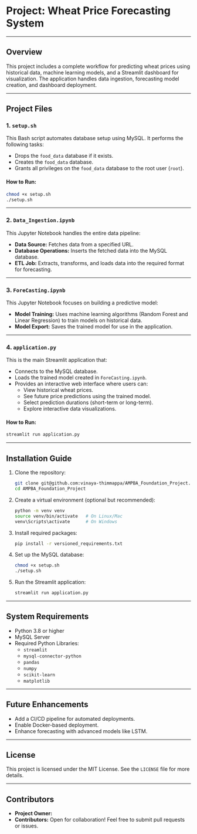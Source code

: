 
# Project: Wheat Price Forecasting System

---

## Overview

This project includes a complete workflow for predicting wheat prices using historical data, machine learning models, and a Streamlit dashboard for visualization. The application handles data ingestion, forecasting model creation, and dashboard deployment.

---

## Project Files

### 1. `setup.sh`
This Bash script automates database setup using MySQL. It performs the following tasks:
- Drops the `food_data` database if it exists.
- Creates the `food_data` database.
- Grants all privileges on the `food_data` database to the root user (`root`).

#### **How to Run:**
```bash
chmod +x setup.sh
./setup.sh
```

---

### 2. `Data_Ingestion.ipynb`
This Jupyter Notebook handles the entire data pipeline:
- **Data Source:** Fetches data from a specified URL.
- **Database Operations:** Inserts the fetched data into the MySQL database.
- **ETL Job:** Extracts, transforms, and loads data into the required format for forecasting.

---

### 3. `ForeCasting.ipynb`
This Jupyter Notebook focuses on building a predictive model:
- **Model Training:** Uses machine learning algorithms (Random Forest and Linear Regression) to train models on historical data.
- **Model Export:** Saves the trained model for use in the application.

---

### 4. `application.py`
This is the main Streamlit application that:
- Connects to the MySQL database.
- Loads the trained model created in `ForeCasting.ipynb`.
- Provides an interactive web interface where users can:
  - View historical wheat prices.
  - See future price predictions using the trained model.
  - Select prediction durations (short-term or long-term).
  - Explore interactive data visualizations.

#### **How to Run:**
```bash
streamlit run application.py
```

---

## Installation Guide

1. Clone the repository:
   ```bash
   git clone git@github.com:vinaya-thimmappa/AMPBA_Foundation_Project.git
   cd AMPBA_Foundation_Project
   ```

2. Create a virtual environment (optional but recommended):
   ```bash
   python -m venv venv
   source venv/bin/activate   # On Linux/Mac
   venv\Scripts\activate      # On Windows
   ```

3. Install required packages:
   ```bash
   pip install -r versioned_requirements.txt
   ```

4. Set up the MySQL database:
   ```bash
   chmod +x setup.sh
   ./setup.sh
   ```

5. Run the Streamlit application:
   ```bash
   streamlit run application.py
   ```

---

## System Requirements
- Python 3.8 or higher
- MySQL Server
- Required Python Libraries:
  - `streamlit`
  - `mysql-connector-python`
  - `pandas`
  - `numpy`
  - `scikit-learn`
  - `matplotlib`

---

## Future Enhancements
- Add a CI/CD pipeline for automated deployments.
- Enable Docker-based deployment.
- Enhance forecasting with advanced models like LSTM.

---

## License
This project is licensed under the MIT License. See the `LICENSE` file for more details.

---

## Contributors
- **Project Owner:** 
- **Contributors:** Open for collaboration! Feel free to submit pull requests or issues.
